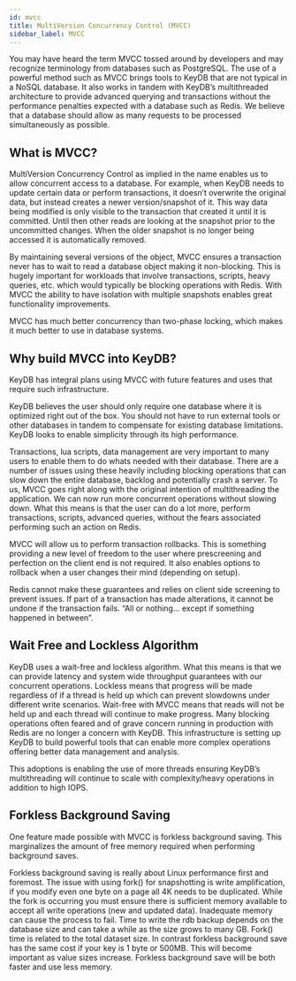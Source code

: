 ```yaml
---
id: mvcc
title: MultiVersion Concurrency Control (MVCC)
sidebar_label: MVCC 
---
```


You may have heard the term MVCC tossed around by developers and may recognize terminology from databases such as PostgreSQL. The use of a powerful method such as MVCC brings tools to KeyDB that are not typical in a NoSQL database. It also works in tandem with KeyDB’s multithreaded architecture to provide advanced querying and transactions without the performance penalties expected with a database such as Redis. We believe that a database should allow as many requests to be processed simultaneously as possible.

## What is MVCC?

MultiVersion Concurrency Control as implied in the name enables us to allow concurrent access to a database. For example, when KeyDB needs to update certain data or perform transactions, it doesn’t overwrite the original data, but instead creates a newer version/snapshot of it. This way data being modified is only visible to the transaction that created it until it is committed. Until then other reads are looking at the snapshot prior to the uncommitted changes. When the older snapshot is no longer being accessed it is automatically removed.

By maintaining several versions of the object, MVCC ensures a transaction never has to wait to read a database object making it non-blocking. This is hugely important for workloads that involve transactions, scripts, heavy queries, etc. which would typically be blocking operations with Redis. With MVCC the ability to have isolation with multiple snapshots enables great functionality improvements. 
  

MVCC has much better concurrency than two-phase locking, which makes it much better to use in database systems.


## Why build MVCC into KeyDB? 

KeyDB has integral plans using MVCC with future features and uses that require such infrastructure.

KeyDB believes the user should only require one database where it is optimized right out of the box. You should not have to run external tools or other databases in tandem to compensate for existing database limitations. KeyDB looks to enable simplicity through its high performance. 

Transactions, lua scripts, data management are very important to many users to enable them to do whats needed with their database. There are a number of issues using these heavily including blocking operations that can slow down the entire database, backlog and potentially crash a server. To us, MVCC goes right along with the original intention of multithreading the application. We can now run more concurrent operations without slowing down. What this means is that the user can do a lot more, perform transactions, scripts, advanced queries, without the fears associated performing such an action on Redis.

MVCC will allow us to perform transaction rollbacks. This is something providing a new level of freedom to the user where prescreening and perfection on the client end is not required. It also enables options to rollback when a user changes their mind (depending on setup). 

Redis cannot make these guarantees and relies on client side screening to prevent issues. If part of a transaction has made alterations, it cannot be undone if the transaction fails. “All or nothing… except if something happened in between”. 

## Wait Free and Lockless Algorithm

KeyDB uses a wait-free and lockless algorithm. What this means is that we can provide latency and system wide throughput guarantees with our concurrent operations. Lockless means that progress will be made regardless of if a thread is held up which can prevent slowdowns under different write scenarios. Wait-free with MVCC means that reads will not be held up and each thread will continue to make progress. Many blocking operations often feared and of grave concern running in production with Redis are no longer a concern with KeyDB. This infrastructure is setting up KeyDB to build powerful tools that can enable more complex operations offering better data management and analysis.

This adoptions is enabling the use of more threads ensuring KeyDB’s multithreading will continue to scale with complexity/heavy operations in addition to high IOPS.

## Forkless Background Saving

One feature made possible with MVCC is forkless background saving. This marginalizes the amount of free memory required when performing background saves.

Forkless background saving is really about Linux performance first and foremost. The issue with using fork() for snapshotting is write amplification, if you modify even one byte on a page all 4K needs to be duplicated. While the fork is occurring you must ensure there is sufficient memory available to accept all write operations (new and updated data). Inadequate memory can cause the process to fail. Time to write the rdb backup depends on the database size and can take a while as the size grows to many GB. Fork() time is related to the total dataset size. In contrast forkless background save has the same cost if your key is 1 byte or 500MB. This will become important as value sizes increase. Forkless background save will be both faster and use less memory. 


